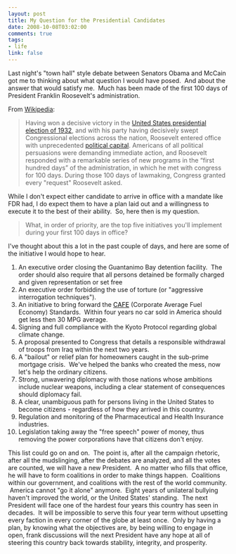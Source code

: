 ```yaml
--- 
layout: post
title: My Question for the Presidential Candidates
date: 2008-10-08T03:02:00
comments: true
tags:
- life
link: false
---
```

Last night's "town hall" style debate between Senators Obama and McCain got me to thinking about what question I would have posed.  And about the answer that would satisfy me.  Much has been made of the first 100 days of President Franklin Roosevelt's administration.  

From <a title="The New Deal" href="http://en.wikipedia.org/wiki/New_deal">Wikipedia</a>:
<blockquote>Having won a decisive victory in the <a title="United States presidential election, 1932" href="http://en.wikipedia.org/wiki/United_States_presidential_election,_1932">United States presidential election of 1932</a>, and with his party having decisively swept Congressional elections across the nation, Roosevelt entered office with unprecedented <a title="Political capital" href="http://en.wikipedia.org/wiki/Political_capital">political capital</a>. Americans of all political persuasions were demanding immediate action, and Roosevelt responded with a remarkable series of new programs in the “first hundred days” of the administration, in which he met with congress for 100 days. During those 100 days of lawmaking, Congress granted every "request" Roosevelt asked.</blockquote>
While I don't expect either candidate to arrive in office with a mandate like FDR had, I do expect them to have a plan laid out and a willingness to execute it to the best of their ability.  So, here then is my question.
<blockquote>What, in order of priority, are the top five initiatives you'll implement during your first 100 days in office?</blockquote>
I've thought about this a lot in the past couple of days, and here are some of the initiative I would hope to hear.
<ol>
	<li>An executive order closing the Guantanimo Bay detention facility.  The order should also require that all persons detained be formally charged and given representation or set free</li>
	<li>An executive order forbidding the use of torture (or "aggressive interrogation techniques").</li>
	<li>An initiative to bring forward the <a title="Corporate Average Fuel Economy standard" href="http://en.wikipedia.org/wiki/CAFE"><span style="color: #000000; text-decoration: none;">CAFE</span></a> (Corporate Average Fuel Economy) Standards.  Within four years no car sold in America should get less then 30 MPG average.</li>
	<li>Signing and full compliance with the Kyoto Protocol regarding global climate change.</li>
	<li>A proposal presented to Congress that details a responsible withdrawal of troops from Iraq within the next two years.</li>
	<li>A "bailout" or relief plan for homeowners caught in the sub-prime mortgage crisis.  We've helped the banks who created the mess, now let's help the ordinary citizens.</li>
	<li>Strong, unwavering diplomacy with those nations whose ambitions include nuclear weapons, including a clear statement of consequences should diplomacy fail.</li>
	<li>A clear, unambiguous path for persons living in the United States to become citizens - regardless of how they arrived in this country.  </li>
	<li>Regulation and monitoring of the Pharmaceutical and Health Insurance industries.</li>
	<li>Legislation taking away the "free speech" power of money, thus removing the power corporations have that citizens don't enjoy.</li>
</ol>
<div>This list could go on and on.  The point is, after all the campaign rhetoric, after all the mudslinging, after the debates are analyzed, and all the votes are counted, we will have a new President.  A no matter who fills that office, he will have to form coalitions in order to make things happen.  Coalitions within our government, and coalitions with the rest of the world community.  America cannot "go it alone" anymore.  Eight years of unilateral bullying haven't improved the world, or the United States' standing.  The next President will face one of the hardest four years this country has seen in decades.  It will be impossible to serve this four year term without upsetting every faction in every corner of the globe at least once.  Only by having a plan, by knowing what the objectives are, by being willing to engage in open, frank discussions will the next President have any hope at all of steering this country back towards stability, integrity, and prosperity.</div>
<div></div>
<div></div>
